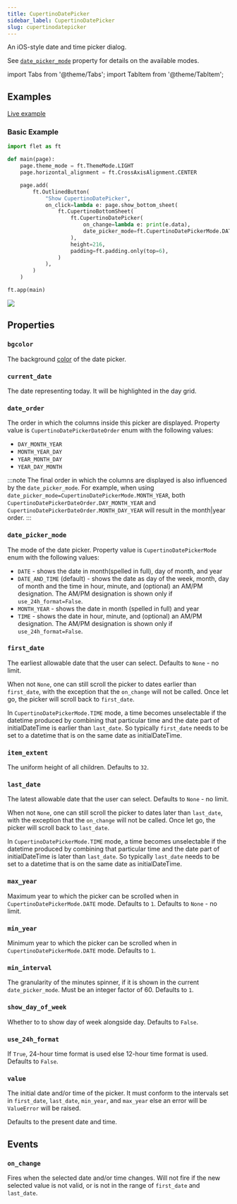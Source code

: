 ```yaml
---
title: CupertinoDatePicker
sidebar_label: CupertinoDatePicker
slug: cupertinodatepicker
---
```


An iOS-style date and time picker dialog.

See [`date_picker_mode`](cupertinodatepicker#date_picker_mode) property for details on the available modes.

import Tabs from '@theme/Tabs';
import TabItem from '@theme/TabItem';

## Examples

[Live example](https://flet-controls-gallery.fly.dev/dialogs/cupertinodatepicker)

### Basic Example

<Tabs groupId="language">
  <TabItem value="python" label="Python" default>

```python
import flet as ft

def main(page):
    page.theme_mode = ft.ThemeMode.LIGHT
    page.horizontal_alignment = ft.CrossAxisAlignment.CENTER

    page.add(
        ft.OutlinedButton(
            "Show CupertinoDatePicker",
            on_click=lambda e: page.show_bottom_sheet(
                ft.CupertinoBottomSheet(
                    ft.CupertinoDatePicker(
                        on_change=lambda e: print(e.data),
                        date_picker_mode=ft.CupertinoDatePickerMode.DATE_AND_TIME
                    ),
                    height=216,
                    padding=ft.padding.only(top=6),
                )
            ),
        )
    )

ft.app(main)
```
  </TabItem>
</Tabs>

<img src="/img/docs/controls/cupertino-date-picker/basic-cupertino-date-picker.png" className="screenshot-50" />

## Properties

### `bgcolor`

The background [color](/docs/guides/python/colors) of the date picker.

### `current_date`

The date representing today. It will be highlighted in the day grid.

### `date_order`

The order in which the columns inside this picker are displayed. Property value is `CupertinoDatePickerDateOrder` enum with the following values:

* `DAY_MONTH_YEAR` 
* `MONTH_YEAR_DAY`
* `YEAR_MONTH_DAY`
* `YEAR_DAY_MONTH`

:::note
The final order in which the columns are displayed is also influenced by the `date_picker_mode`. For example, when using `date_picker_mode=CupertinoDatePickerMode.MONTH_YEAR`, both `CupertinoDatePickerDateOrder.DAY_MONTH_YEAR` and `CupertinoDatePickerDateOrder.MONTH_DAY_YEAR` will result in the month|year order.
:::

### `date_picker_mode`

The mode of the date picker. Property value is `CupertinoDatePickerMode` enum with the following values:

* `DATE` - shows the date in month(spelled in full), day of month, and year
* `DATE_AND_TIME` (default) - shows the date as day of the week, month, day of month and the time in hour, minute, and (optional) an AM/PM designation. The AM/PM designation is shown only if `use_24h_format=False`.
* `MONTH_YEAR` - shows the date in month (spelled in full) and year
* `TIME` - shows the date in hour, minute, and (optional) an AM/PM designation. The AM/PM designation is shown only if `use_24h_format=False`.

### `first_date`

The earliest allowable date that the user can select. Defaults to `None` - no limit. 

When not `None`, one can still scroll the picker to dates earlier than `first_date`, with the exception that the `on_change` will not be called. Once let go, the picker will scroll back to `first_date`.

In `CupertinoDatePickerMode.TIME` mode, a time becomes unselectable if the datetime produced by combining that particular time and the date part of initialDateTime is earlier than `last_date`. So typically `first_date` needs to be set to a datetime that is on the same date as initialDateTime.

### `item_extent`

The uniform height of all children. Defaults to `32`.

### `last_date`

The latest allowable date that the user can select. Defaults to `None` - no limit. 

When not `None`, one can still scroll the picker to dates later than `last_date`, with the exception that the `on_change` will not be called. Once let go, the picker will scroll back to `last_date`.

In `CupertinoDatePickerMode.TIME` mode, a time becomes unselectable if the datetime produced by combining that particular time and the date part of initialDateTime is later than `last_date`. So typically `last_date` needs to be set to a datetime that is on the same date as initialDateTime.

### `max_year`

Maximum year to which the picker can be scrolled when in `CupertinoDatePickerMode.DATE` mode. Defaults to `1`. Defaults to `None` - no limit.

### `min_year`

Minimum year to which the picker can be scrolled when in `CupertinoDatePickerMode.DATE` mode. Defaults to `1`.

### `min_interval`

The granularity of the minutes spinner, if it is shown in the current `date_picker_mode`. Must be an integer factor of 60. Defaults to `1`.

### `show_day_of_week`

Whether to to show day of week alongside day. Defaults to `False`.

### `use_24h_format`

If `True`, 24-hour time format is used else 12-hour time format is used. Defaults to `False`.

### `value`

The initial date and/or time of the picker. It must conform to the intervals set in `first_date`, `last_date`, `min_year`, and `max_year` else an error will be `ValueError` will be raised.

Defaults to the present date and time. 

## Events

### `on_change`

Fires when the selected date and/or time changes. Will not fire if the new selected value is not valid, or is not in the range of `first_date` and `last_date`.